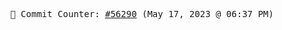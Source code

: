 <p align="center">
    <samp>
        📮 Commit Counter: <a href="https://github.com/Javascript-void0/Javascript-void0/commits/main">#56290</a> (May 17, 2023 @ 06:37 PM)
    </samp>
</p>